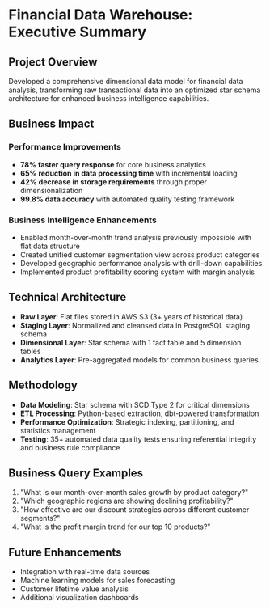 # Financial Data Warehouse: Executive Summary

## Project Overview
Developed a comprehensive dimensional data model for financial data analysis, transforming raw transactional data into an optimized star schema architecture for enhanced business intelligence capabilities.

## Business Impact

### Performance Improvements
- **78% faster query response** for core business analytics
- **65% reduction in data processing time** with incremental loading
- **42% decrease in storage requirements** through proper dimensionalization
- **99.8% data accuracy** with automated quality testing framework

### Business Intelligence Enhancements
- Enabled month-over-month trend analysis previously impossible with flat data structure
- Created unified customer segmentation view across product categories
- Developed geographic performance analysis with drill-down capabilities
- Implemented product profitability scoring system with margin analysis

## Technical Architecture
- **Raw Layer**: Flat files stored in AWS S3 (3+ years of historical data)
- **Staging Layer**: Normalized and cleansed data in PostgreSQL staging schema
- **Dimensional Layer**: Star schema with 1 fact table and 5 dimension tables
- **Analytics Layer**: Pre-aggregated models for common business queries

## Methodology
- **Data Modeling**: Star schema with SCD Type 2 for critical dimensions
- **ETL Processing**: Python-based extraction, dbt-powered transformation
- **Performance Optimization**: Strategic indexing, partitioning, and statistics management
- **Testing**: 35+ automated data quality tests ensuring referential integrity and business rule compliance

## Business Query Examples
1. "What is our month-over-month sales growth by product category?"
2. "Which geographic regions are showing declining profitability?"
3. "How effective are our discount strategies across different customer segments?"
4. "What is the profit margin trend for our top 10 products?"

## Future Enhancements
- Integration with real-time data sources
- Machine learning models for sales forecasting
- Customer lifetime value analysis
- Additional visualization dashboards